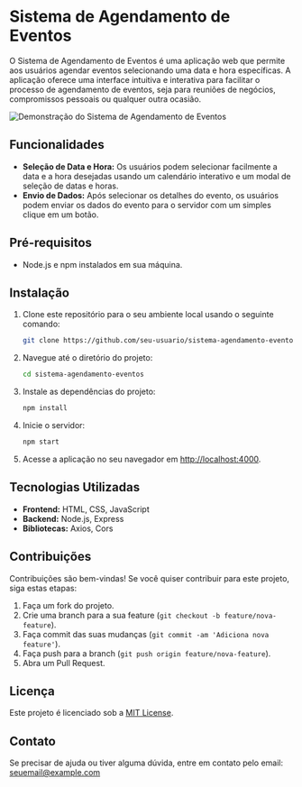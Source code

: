 # Sistema de Agendamento de Eventos

O Sistema de Agendamento de Eventos é uma aplicação web que permite aos usuários agendar eventos selecionando uma data e hora específicas. A aplicação oferece uma interface intuitiva e interativa para facilitar o processo de agendamento de eventos, seja para reuniões de negócios, compromissos pessoais ou qualquer outra ocasião.

![Demonstração do Sistema de Agendamento de Eventos](demo.gif)

## Funcionalidades

- **Seleção de Data e Hora:** Os usuários podem selecionar facilmente a data e a hora desejadas usando um calendário interativo e um modal de seleção de datas e horas.
- **Envio de Dados:** Após selecionar os detalhes do evento, os usuários podem enviar os dados do evento para o servidor com um simples clique em um botão.

## Pré-requisitos

- Node.js e npm instalados em sua máquina.

## Instalação

1. Clone este repositório para o seu ambiente local usando o seguinte comando:

    ```bash
    git clone https://github.com/seu-usuario/sistema-agendamento-eventos.git
    ```

2. Navegue até o diretório do projeto:

    ```bash
    cd sistema-agendamento-eventos
    ```

3. Instale as dependências do projeto:

    ```bash
    npm install
    ```

4. Inicie o servidor:

    ```bash
    npm start
    ```

5. Acesse a aplicação no seu navegador em [http://localhost:4000](http://localhost:4000).

## Tecnologias Utilizadas

- **Frontend:** HTML, CSS, JavaScript
- **Backend:** Node.js, Express
- **Bibliotecas:** Axios, Cors

## Contribuições

Contribuições são bem-vindas! Se você quiser contribuir para este projeto, siga estas etapas:

1. Faça um fork do projeto.
2. Crie uma branch para a sua feature (`git checkout -b feature/nova-feature`).
3. Faça commit das suas mudanças (`git commit -am 'Adiciona nova feature'`).
4. Faça push para a branch (`git push origin feature/nova-feature`).
5. Abra um Pull Request.

## Licença

Este projeto é licenciado sob a [MIT License](LICENSE).

## Contato

Se precisar de ajuda ou tiver alguma dúvida, entre em contato pelo email: seuemail@example.com

